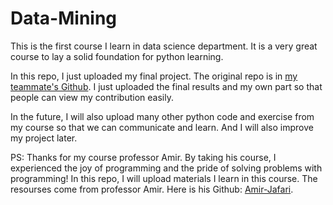 # Data-Mining

This is the first course I learn in data science department. It is a very great course to lay a solid foundation for python learning.

In this repo, I just uploaded my final project. The original repo is in [my teammate's Github](https://github.com/weifeiwang0906/FinalProject-Group3). I just uploaded the final results and my own part so that people can view my contribution easily.

In the future, I will also upload many other python code and exercise from my course so that we can communicate and learn. And I will also improve my project later.

PS: Thanks for my course professor Amir. By taking his course, I experienced the joy of programming and the pride of solving problems with programming! In this repo, I will upload materials I learn in this course. The resourses come from professor Amir. Here is his Github: [Amir-Jafari](https://github.com/amir-jafari).
